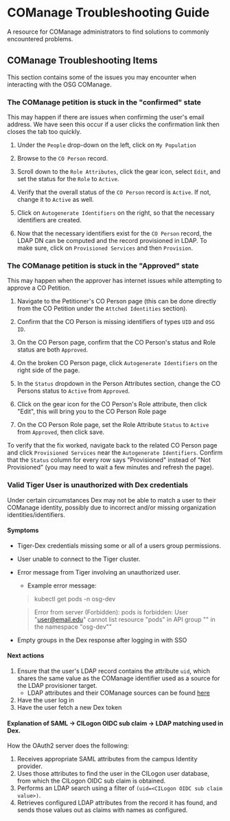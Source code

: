 COManage Troubleshooting Guide
==============================

A resource for COManage administrators to find solutions to commonly encountered problems.


COManage Troubleshooting Items
----
This section contains some of the issues you may encounter when interacting with the OSG COManage.

### The COManage petition is stuck in the "confirmed" state

This may happen if there are issues when confirming the user's email address.
We have seen this occur if a user clicks the confirmation link then closes the tab too quickly.

1.  Under the `People` drop-down on the left,  click on `My Population`

1.  Browse to the `CO Person` record.

1.  Scroll down to the `Role Attributes`, click the gear icon, select `Edit`, and set the status for the `Role` to `Active`.

1.  Verify that the overall status of the `CO Person` record is `Active`.  If not, change it to `Active` as well.

1.  Click on `Autogenerate Identifiers` on the right, so that the necessary identifiers are created.

1.  Now that the necessary identifiers exist for the `CO Person` record, the LDAP DN can be computed and the record
    provisioned in LDAP. To make sure, click on `Provisioned Services` and then  `Provision`.

### The COManage petition is stuck in the "Approved" state

This may happen when the approver has internet issues while attempting to approve a CO Petition.

1.  Navigate to the Petitioner's CO Person page (this can be done directly from the CO Petition under the `Attched Identities` section).

1.  Confirm that the CO Person is missing identifiers of types `UID` and `OSG ID`.

1.  On the CO Person page, confirm that the CO Person's status and Role status are both `Approved`.

1.  On the broken CO Person page, click `Autogenerate Identifiers` on the right side of the page.

1.  In the `Status` dropdown in the Person Attributes section, change the CO Persons status to `Active` from `Approved`.

1.  Click on the gear icon for the CO Person's Role attribute, then click "Edit", this will bring you to the CO Person Role page

1.  On the CO Person Role page, set the Role Attribute `Status` to `Active` from `Approved`, then click save.

To verify that the fix worked, navigate back to the related CO Person page and click `Provisioned Services` near the `Autogenerate Identifiers`.
Confirm that the `Status` column for every row says "Provisioned" instead of "Not Provisioned" (you may need to wait a few minutes and refresh the page).

### Valid Tiger User is unauthorized with Dex credentials

Under certain circumstances Dex may not be able to match a user to their COManage identity,
 possibly due to incorrect and/or missing organization identities/identifiers.

#### Symptoms

 - Tiger-Dex credentials missing some or all of a users group permissions.
 - User unable to connect to the Tiger cluster.
 - Error message from Tiger involving an unauthorized user.
    - Example error message: 

    >kubectl get pods -n osg-dev

    >Error from server (Forbidden): pods is forbidden: User "user@email.edu" cannot list resource "pods" in API group "" in the namespace "osg-dev""
 
 - Empty groups in the Dex response after logging in with SSO

#### Next actions

1. Ensure that the user's LDAP record contains the attribute `uid`,
 which shares the same value as the COManage identifier used as a source for the LDAP provisioner target.
    - LDAP attributes and their COManage sources can be found [here](https://registry.cilogon.org/registry/ldap_provisioner/co_ldap_provisioner_targets/edit/6)
1. Have the user log in
1. Have the user fetch a new Dex token  

#### Explanation of SAML -> CILogon OIDC sub claim -> LDAP matching used in Dex.

How the OAuth2 server does the following:

1. Receives appropriate SAML attributes from the campus Identity provider.
1. Uses those attributes to find the user in the CILogon user database,
 from which the CILogon OIDC sub claim is obtained.
1. Performs an LDAP search using a filter of `(uid=<CILogon OIDC sub claim value>)`.
1. Retrieves configured LDAP attributes from the record it has found,
 and sends those values out as claims with names as configured.
